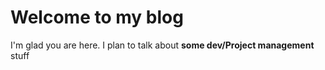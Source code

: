 # Welcome to my blog

I'm glad you are here. I plan to talk about **some dev/Project management** stuff
